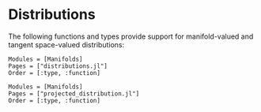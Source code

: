 # Distributions

The following functions and types provide support for manifold-valued and tangent space-valued distributions:

```@autodocs
Modules = [Manifolds]
Pages = ["distributions.jl"]
Order = [:type, :function]
```

```@autodocs
Modules = [Manifolds]
Pages = ["projected_distribution.jl"]
Order = [:type, :function]
```
